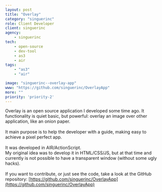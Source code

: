 ```yaml
---
layout: post
title: "Overlay"
category: "singuerinc"
role: Client Developer
client: singuerinc
agency:
    - singuerinc
tech:
    - open-source
    - dev-tool
    - as3
    - air
tags:
    - "as3"
    - "air"

image: "singuerinc--overlay-app"
www: "https://github.com/singuerinc/OverlayApp"
more: ""
priority: 'priority-2'
---
```


Overlay is an open source application I developed some time ago. It functionality is quiet basic, but powerful: overlay an image over other application, like an onion paper.
<br/><br/>
It main purpose is to help the developer with a guide, making easy to achieve a pixel perfect app.
<br/><br/>
It was developed in AIR/ActionScript.
<br/>
My original idea was to develop it in HTML/CSS/JS, but at that time and currently is not possible to have a transparent window (without some ugly hacks).
<br/><br/>
If you want to contribute, or just see the code, take a look at the GitHub repository: [https://github.com/singuerinc/OverlayApp](https://github.com/singuerinc/OverlayApp)
